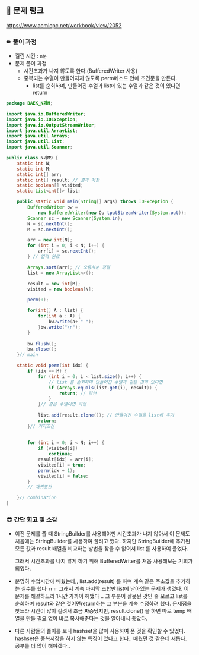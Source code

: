 > 

## 🔗 문제 링크

https://www.acmicpc.net/workbook/view/2052

### ✏ 풀이 과정
- 걸린 시간 : `n분` 
- 문제 풀이 과정
  - 시간초과가 나지 않도록 한다.(BufferedWriter 사용)
  - 중복되는 수열이 만들어지지 않도록 perm메소드 안에 조건문을 만든다.
    - list를 순회하며, 만들어진 수열과 list에 있는 수열과 같은 것이 있다면 return


```java
package BAEK_N과M;

import java.io.BufferedWriter;
import java.io.IOException;
import java.io.OutputStreamWriter;
import java.util.ArrayList;
import java.util.Arrays;
import java.util.List;
import java.util.Scanner;

public class N과M9 {
	static int N;
	static int M;
	static int[] arr;
	static int[] result; // 결과 저장
	static boolean[] visited;
	static List<int[]> list;

	public static void main(String[] args) throws IOException {
		BufferedWriter bw = 
            new BufferedWriter(new Ou tputStreamWriter(System.out));
		Scanner sc = new Scanner(System.in);
		N = sc.nextInt();
		M = sc.nextInt();

		arr = new int[N];
		for (int i = 0; i < N; i++) {
			arr[i] = sc.nextInt();
		} // 입력 완료

		Arrays.sort(arr); // 오름차순 정렬
		list = new ArrayList<>();

		result = new int[M];
		visited = new boolean[N];

		perm(0);

		for(int[] A : list) {
			for(int a : A) {
				bw.write(a+ " ");
			}bw.write("\n");
		}
		
		bw.flush();
		bw.close();
	}// main

	static void perm(int idx) {
		if (idx == M) {
			for (int i = 0; i < list.size(); i++) {
				// list 를 순회하며 만들어진 수열과 같은 것이 있다면
				if (Arrays.equals(list.get(i), result)) {
					return; // 리턴
				}
			}// 같은 수열이면 리턴
			
			list.add(result.clone()); // 만들어진 수열을 list에 추가
			return;
		}// 기저조건
		
		
		for (int i = 0; i < N; i++) {
			if (visited[i])
				continue;
			result[idx] = arr[i];
			visited[i] = true;
			perm(idx + 1);
			visited[i] = false;
		}
		// 재귀조건

	}// combination
}
```

### 😎 간단 회고 및 소감

- 이전 문제를 풀 때 StringBuilder를 사용해야만 시간초과가 나지 않아서 이 문제도 처음에는 StringBuilder를 사용하여 풀려고 했다. 하지만 StringBuilder에 추가된 모든 값과 result 배열을 비교하는 방법을 찾을 수 없어서 list 를 사용하여 풀었다.

  그래서 시간초과를 나지 않게 하기 위해 BufferedWriter를 처음 사용해보는 기회가 되었다.

- 분명히 수업시간에 배웠는데,, list.add(result) 를 하며 계속 같은 주소값을 추가하는 실수를 했다 ㅠㅠ 그래서 계속 마지막 조합만 list에 남아있는 문제가 생겼다. 이 문제를 해결하느라 1시간 가까이 헤맸다 .. 그 부분이 잘못된 것인 줄 모르고 list를 순회하며 result와 같은 것이면return하는 그 부분을 계속 수정하려 했다. 문제점을 찾느라 시간이 많이 걸려서 조금 짜증났지만, result.clone() 을 하면 따로 temp 배열을 만들 필요 없이 바로 복사해준다는 것을 알아내서 좋았다.

- 다른 사람들의 풀이를 보니 hashset을 많이 사용하여 푼 것을 확인할 수 있었다. hashset은 중복저장을 하지 않는 특징이 있다고 한다.. 배웠던 것 같은데 새롭다. 공부를 더 많이 해야겠다..
